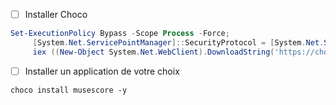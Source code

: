 
- [ ] Installer Choco

```powershell
Set-ExecutionPolicy Bypass -Scope Process -Force; 
     [System.Net.ServicePointManager]::SecurityProtocol = [System.Net.ServicePointManager]::SecurityProtocol -bor 3072; 
     iex ((New-Object System.Net.WebClient).DownloadString('https://chocolatey.org/install.ps1'))
```

- [ ] Installer un application de votre choix

```
choco install musescore -y
```
